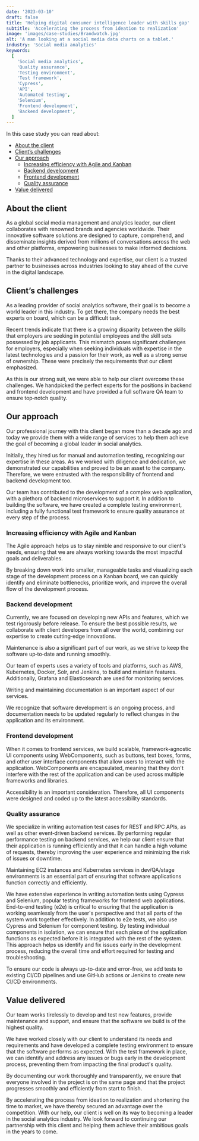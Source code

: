```yaml
---
date: '2023-03-10'
draft: false
title: 'Helping digital consumer intelligence leader with skills gap'
subtitle: 'Accelerating the process from ideation to realization'
image: 'images/case-studies/Brandwatch.jpg'
alt: 'A man looking at a social media data charts on a tablet.'
industry: 'Social media analytics'
keywords:
  [
    'Social media analytics',
    'Quality assurance',
    'Testing environment',
    'Test framework',
    'Cypress',
    'API',
    'Automated testing',
    'Selenium',
    'Frontend development',
    'Backend development',
  ]
---
```


In this case study you can read about:

- [About the client](#about-the-client)
- [Client’s challenges](#clients-challenges)
- [Our approach](#our-approach)
  - [Increasing efficiency with Agile and Kanban](#increasing-efficiency-with-agile-and-kanban)
  - [Backend development](#backend-development)
  - [Frontend development](#frontend-development)
  - [Quality assurance](#quality-assurance)
- [Value delivered](#value-delivered)

## About the client

As a global social media management and analytics leader, our client collaborates with renowned brands and agencies worldwide. Their innovative software solutions are designed to capture, comprehend, and disseminate insights derived from millions of conversations across the web and other platforms, empowering businesses to make informed decisions.

Thanks to their advanced technology and expertise, our client is a trusted partner to businesses across industries looking to stay ahead of the curve in the digital landscape.

## Client’s challenges

As a leading provider of social analytics software, their goal is to become a world leader in this industry. To get there, the company needs the best experts on board, which can be a difficult task.

Recent trends indicate that there is a growing disparity between the skills that employers are seeking in potential employees and the skill sets possessed by job applicants. This mismatch poses significant challenges for employers, especially when seeking individuals with expertise in the latest technologies and a passion for their work, as well as a strong sense of ownership. These were precisely the requirements that our client emphasized.

As this is our strong suit, we were able to help our client overcome these challenges. We handpicked the perfect experts for the positions in backend and frontend development and have provided a full software QA team to ensure top&#8209;notch quality.

## Our approach

Our professional journey with this client began more than a decade ago and today we provide them with a wide range of services to help them achieve the goal of becoming a global leader in social analytics.

Initially, they hired us for manual and automation testing, recognizing our expertise in these areas. As we worked with diligence and dedication, we demonstrated our capabilities and proved to be an asset to the company. Therefore, we were entrusted with the responsibility of frontend and backend development too.

Our team has contributed to the development of a complex web application, with a plethora of backend microservices to support it. In addition to building the software, we have created a complete testing environment, including a fully functional test framework to ensure quality assurance at every step of the process.

### Increasing efficiency with Agile and Kanban

The Agile approach helps us to stay nimble and responsive to our client's needs, ensuring that we are always working towards the most impactful goals and deliverables.

By breaking down work into smaller, manageable tasks and visualizing each stage of the development process on a Kanban board, we can quickly identify and eliminate bottlenecks, prioritize work, and improve the overall flow of the development process.

### Backend development

Currently, we are focused on developing new APIs and features, which we test rigorously before release. To ensure the best possible results, we collaborate with client developers from all over the world, combining our expertise to create cutting&#8209;edge innovations.

Maintenance is also a significant part of our work, as we strive to keep the software up&#8209;to&#8209;date and running smoothly.

Our team of experts uses a variety of tools and platforms, such as AWS, Kubernetes, Docker, Solr, and Jenkins, to build and maintain features. Additionally, Grafana and Elasticsearch are used for monitoring services.

Writing and maintaining documentation is an important aspect of our services.

We recognize that software development is an ongoing process, and documentation needs to be updated regularly to reflect changes in the application and its environment.

### Frontend development

When it comes to frontend services, we build scalable, framework&#8209;agnostic UI components using WebComponents, such as buttons, text boxes, forms, and other user interface components that allow users to interact with the application. WebComponents are encapsulated, meaning that they don't interfere with the rest of the application and can be used across multiple frameworks and libraries.

Accessibility is an important consideration. Therefore, all UI components were designed and coded up to the latest accessibility standards.

### Quality assurance

We specialize in writing automation test cases for REST and RPC APIs, as well as other event&#8209;driven backend services. By performing regular performance testing on backend services, we help our client ensure that their application is running efficiently and that it can handle a high volume of requests, thereby improving the user experience and minimizing the risk of issues or downtime.

Maintaining EC2 instances and Kubernetes services in dev/QA/stage environments is an essential part of ensuring that software applications function correctly and efficiently.

We have extensive experience in writing automation tests using Cypress and Selenium, popular testing frameworks for frontend web applications. End-to-end testing (e2e) is critical to ensuring that the application is working seamlessly from the user's perspective and that all parts of the system work together effectively. In addition to e2e tests, we also use Cypress and Selenium for component testing. By testing individual components in isolation, we can ensure that each piece of the application functions as expected before it is integrated with the rest of the system. This approach helps us identify and fix issues early in the development process, reducing the overall time and effort required for testing and troubleshooting.

To ensure our code is always up-to-date and error-free, we add tests to existing CI/CD pipelines and use GitHub actions or Jenkins to create new CI/CD environments.

## Value delivered

Our team works tirelessly to develop and test new features, provide maintenance and support, and ensure that the software we build is of the highest quality.

We have worked closely with our client to understand its needs and requirements and have developed a complete testing environment to ensure that the software performs as expected. With the test framework in place, we can identify and address any issues or bugs early in the development process, preventing them from impacting the final product's quality.

By documenting our work thoroughly and transparently, we ensure that everyone involved in the project is on the same page and that the project progresses smoothly and efficiently from start to finish.

By accelerating the process from ideation to realization and shortening the time to market, we have thereby secured an advantage over the competition. With our help, our client is well on its way to becoming a leader in the social analytics industry.
We look forward to continuing our partnership with this client and helping them achieve their ambitious goals in the years to come.
